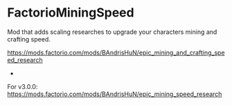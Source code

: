 # FactorioMiningSpeed
Mod that adds scaling researches to upgrade your characters mining and crafting speed.

https://mods.factorio.com/mods/BAndrisHuN/epic_mining_and_crafting_speed_research


-


For v3.0.0:
https://mods.factorio.com/mods/BAndrisHuN/epic_mining_speed_research
